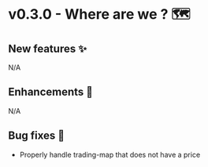 # v0.3.0 - Where are we ? 🗺️

## New features ✨
N/A

## Enhancements 💅
N/A

## Bug fixes 🐛
- Properly handle trading-map that does not have a price
